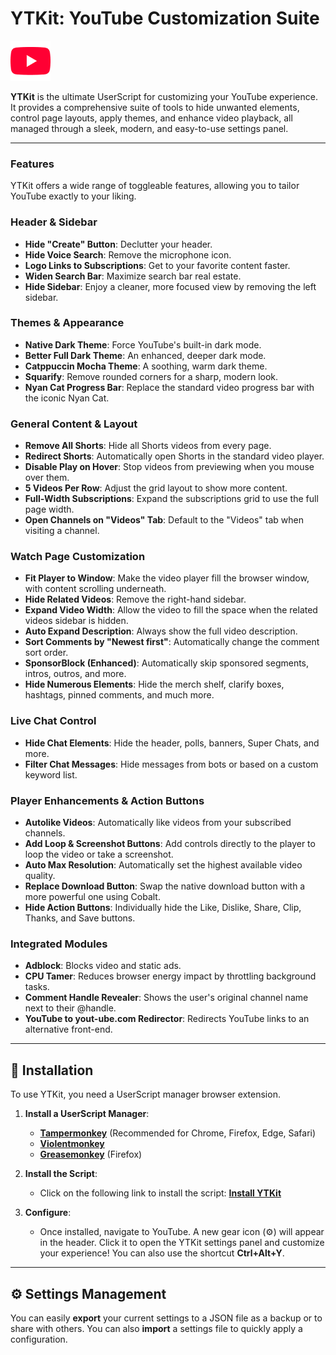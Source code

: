 # YTKit: YouTube Customization Suite

![YTKit Logo](https://github.com/SysAdminDoc/YTKit/blob/main/assets/ytlogo.png?raw=true)

**YTKit** is the ultimate UserScript for customizing your YouTube experience. It provides a comprehensive suite of tools to hide unwanted elements, control page layouts, apply themes, and enhance video playback, all managed through a sleek, modern, and easy-to-use settings panel.

---

### Features

YTKit offers a wide range of toggleable features, allowing you to tailor YouTube exactly to your liking.

### **Header & Sidebar**
-   **Hide "Create" Button**: Declutter your header.
-   **Hide Voice Search**: Remove the microphone icon.
-   **Logo Links to Subscriptions**: Get to your favorite content faster.
-   **Widen Search Bar**: Maximize search bar real estate.
-   **Hide Sidebar**: Enjoy a cleaner, more focused view by removing the left sidebar.

### **Themes & Appearance**
-   **Native Dark Theme**: Force YouTube's built-in dark mode.
-   **Better Full Dark Theme**: An enhanced, deeper dark mode.
-   **Catppuccin Mocha Theme**: A soothing, warm dark theme.
-   **Squarify**: Remove rounded corners for a sharp, modern look.
-   **Nyan Cat Progress Bar**: Replace the standard video progress bar with the iconic Nyan Cat.

### **General Content & Layout**
-   **Remove All Shorts**: Hide all Shorts videos from every page.
-   **Redirect Shorts**: Automatically open Shorts in the standard video player.
-   **Disable Play on Hover**: Stop videos from previewing when you mouse over them.
-   **5 Videos Per Row**: Adjust the grid layout to show more content.
-   **Full-Width Subscriptions**: Expand the subscriptions grid to use the full page width.
-   **Open Channels on "Videos" Tab**: Default to the "Videos" tab when visiting a channel.

### **Watch Page Customization**
-   **Fit Player to Window**: Make the video player fill the browser window, with content scrolling underneath.
-   **Hide Related Videos**: Remove the right-hand sidebar.
-   **Expand Video Width**: Allow the video to fill the space when the related videos sidebar is hidden.
-   **Auto Expand Description**: Always show the full video description.
-   **Sort Comments by "Newest first"**: Automatically change the comment sort order.
-   **SponsorBlock (Enhanced)**: Automatically skip sponsored segments, intros, outros, and more.
-   **Hide Numerous Elements**: Hide the merch shelf, clarify boxes, hashtags, pinned comments, and much more.

### **Live Chat Control**
-   **Hide Chat Elements**: Hide the header, polls, banners, Super Chats, and more.
-   **Filter Chat Messages**: Hide messages from bots or based on a custom keyword list.

### **Player Enhancements & Action Buttons**
-   **Autolike Videos**: Automatically like videos from your subscribed channels.
-   **Add Loop & Screenshot Buttons**: Add controls directly to the player to loop the video or take a screenshot.
-   **Auto Max Resolution**: Automatically set the highest available video quality.
-   **Replace Download Button**: Swap the native download button with a more powerful one using Cobalt.
-   **Hide Action Buttons**: Individually hide the Like, Dislike, Share, Clip, Thanks, and Save buttons.

### **Integrated Modules**
-   **Adblock**: Blocks video and static ads.
-   **CPU Tamer**: Reduces browser energy impact by throttling background tasks.
-   **Comment Handle Revealer**: Shows the user's original channel name next to their @handle.
-   **YouTube to yout-ube.com Redirector**: Redirects YouTube links to an alternative front-end.

---

## 🔧 Installation

To use YTKit, you need a UserScript manager browser extension.

1.  **Install a UserScript Manager**:
    * [**Tampermonkey**](https://www.tampermonkey.net/) (Recommended for Chrome, Firefox, Edge, Safari)
    * [**Violentmonkey**](https://violentmonkey.github.io/)
    * [**Greasemonkey**](https://www.greasespot.net/) (Firefox)

2.  **Install the Script**:
    * Click on the following link to install the script: [**Install YTKit**](https://github.com/SysAdminDoc/YTKit/raw/refs/heads/main/YTKit.user.js)

3.  **Configure**:
    * Once installed, navigate to YouTube. A new gear icon (⚙️) will appear in the header. Click it to open the YTKit settings panel and customize your experience! You can also use the shortcut **Ctrl+Alt+Y**.

---

## ⚙️ Settings Management

You can easily **export** your current settings to a JSON file as a backup or to share with others. You can also **import** a settings file to quickly apply a configuration.
